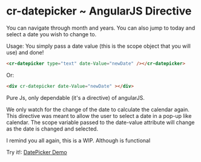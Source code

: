 cr-datepicker ~ AngularJS Directive
=======================

You can navigate through month and years. You can also jump to today and select a date you wish to change to.

Usage: You simply pass a date value (this is the scope object that you will use) and done!
```html
<cr-datepicker type="text" date-Value="newDate" /></cr-datepicker>
```
Or:
```html
<div cr-datepicker date-Value="newDate" ></div>
```

Pure Js, only dependable (it's a directive) of angularJS.

We only watch for the change of the date to calculate the calendar again. This directive was meant to allow the user to select a date in a pop-up like calendar. The scope variable passed to the date-value attribute will change as the date is changed and selected.

I remind you all again, this is a WIP. Although is functional

Try it!: <a href="http://labs.coderevolution.com.ar/datePicker/views/index.html" > DatePicker Demo</a>
